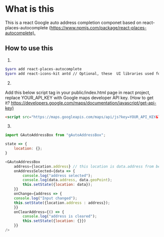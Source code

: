 # What is this

This is a react Google auto address completion componet based on react-places-autocomplete (<https://www.npmjs.com/package/react-places-autocomplete).>

## How to use this

1.

```bash
$yarn add react-places-autocomplete
$yarn add react-icons-kit antd // Optional, these  UI libraries used for icons and style, these can be changed.
```

2.

Add this below script tag in your public/index.html page in react project, replace YOUR_API_KEY with Google maps developer API key.
(How to get it? <https://developers.google.com/maps/documentation/javascript/get-api-key)>

```html
<script src="https://maps.googleapis.com/maps/api/js?key=YOUR_API_KEY&libraries=places"></script>
```

3.

```js
import GAutoAddressBox from "gAutoAddressBox";

state => {
    location: {};
}

<GAutoAddressBox
    address={location.address} // this location is data.address from below onAddressSelected.
    onAddressSelected={data => {
        console.log("address selected");
        console.log(data.address, data.geoPoint);
        this.setState({location: data});
    }}
    onChange={address => {
    console.log("Input changed");
    this.setState({location.address : address});
    }}
    onClearAddress={() => {
        console.log("address is cleared");
        this.setState({location: {}})
    }}
/>
```
